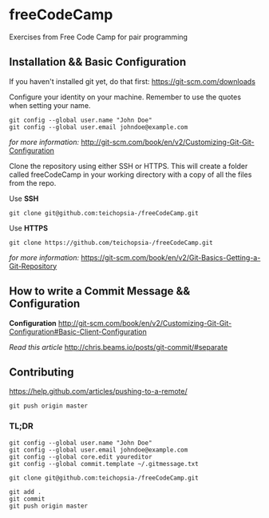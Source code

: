 # freeCodeCamp
Exercises from Free Code Camp for pair programming

## Installation && Basic Configuration 
If you haven't installed git yet, do that first:
https://git-scm.com/downloads


Configure your identity on your machine. Remember to use the quotes when setting your name.
```
git config --global user.name "John Doe"
git config --global user.email johndoe@example.com
```
*for more information:* 
http://git-scm.com/book/en/v2/Customizing-Git-Git-Configuration 


Clone the repository using either SSH or HTTPS. This will create a folder
called freeCodeCamp in your working directory with a copy of all the files 
from the repo.

Use **SSH**
```
git clone git@github.com:teichopsia-/freeCodeCamp.git
```

Use **HTTPS**
```
git clone https://github.com/teichopsia-/freeCodeCamp.git
```
*for more information:* 
https://git-scm.com/book/en/v2/Git-Basics-Getting-a-Git-Repository



## How to write a Commit Message && Configuration
**Configuration**
http://git-scm.com/book/en/v2/Customizing-Git-Git-Configuration#Basic-Client-Configuration

*Read this article*
http://chris.beams.io/posts/git-commit/#separate


## Contributing
https://help.github.com/articles/pushing-to-a-remote/

```
git push origin master
```

### TL;DR

```
git config --global user.name "John Doe"
git config --global user.email johndoe@example.com
git config --global core.edit youreditor
git config --global commit.template ~/.gitmessage.txt

git clone git@github.com:teichopsia-/freeCodeCamp.git

git add .
git commit 
git push origin master
```


